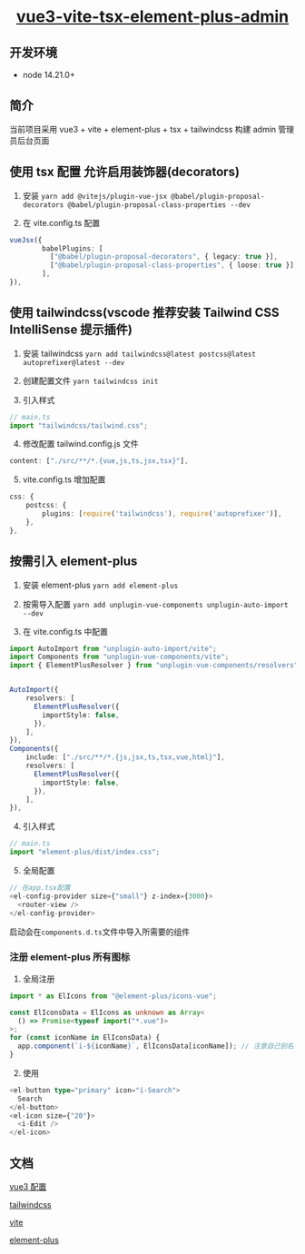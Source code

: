 <p style="text-align: center;">
  <h1 align="center"><a href="javascript:void(0);">vue3-vite-tsx-element-plus-admin</a></h1>
</p>

## 开发环境

- node 14.21.0+

## 简介

当前项目采用 vue3 + vite + element-plus + tsx + tailwindcss 构建 admin 管理员后台页面

## 使用 tsx 配置 允许启用装饰器(decorators)

1. 安装
   `yarn add @vitejs/plugin-vue-jsx @babel/plugin-proposal-decorators @babel/plugin-proposal-class-properties --dev`

2. 在 vite.config.ts 配置

```ts
vueJsx({
        babelPlugins: [
          ["@babel/plugin-proposal-decorators", { legacy: true }],
          ["@babel/plugin-proposal-class-properties", { loose: true }],
        ],
}),
```

## 使用 tailwindcss(vscode 推荐安装 Tailwind CSS IntelliSense 提示插件)

1. 安装 tailwindcss
   `yarn add tailwindcss@latest postcss@latest autoprefixer@latest --dev`

2. 创建配置文件
   `yarn tailwindcss init`

3. 引入样式

```ts
// main.ts
import "tailwindcss/tailwind.css";
```

4. 修改配置 tailwind.config.js 文件

```js
content: ["./src/**/*.{vue,js,ts,jsx,tsx}"],
```

5.  vite.config.ts 增加配置

```ts
css: {
    postcss: {
        plugins: [require('tailwindcss'), require('autoprefixer')],
    },
},
```

## 按需引入 element-plus

1. 安装 element-plus
   `yarn add element-plus`

2. 按需导入配置
   `yarn add unplugin-vue-components unplugin-auto-import --dev`

3. 在 vite.config.ts 中配置

```ts
import AutoImport from "unplugin-auto-import/vite";
import Components from "unplugin-vue-components/vite";
import { ElementPlusResolver } from "unplugin-vue-components/resolvers";


AutoImport({
    resolvers: [
      ElementPlusResolver({
        importStyle: false,
      }),
    ],
}),
Components({
    include: ["./src/**/*.{js,jsx,ts,tsx,vue,html}"],
    resolvers: [
      ElementPlusResolver({
        importStyle: false,
      }),
    ],
}),
```

4. 引入样式

```ts
// main.ts
import "element-plus/dist/index.css";
```

5. 全局配置

```ts
// 在app.tsx配置
<el-config-provider size={"small"} z-index={3000}>
  <router-view />
</el-config-provider>
```

启动会在`components.d.ts`文件中导入所需要的组件

### 注册 element-plus 所有图标

1. 全局注册

```ts
import * as ElIcons from "@element-plus/icons-vue";

const ElIconsData = ElIcons as unknown as Array<
  () => Promise<typeof import("*.vue")>
>;
for (const iconName in ElIconsData) {
  app.component(`i-${iconName}`, ElIconsData[iconName]); // 注意自己别名 i-
}
```

2. 使用

```ts
<el-button type="primary" icon="i-Search">
  Search
</el-button>
<el-icon size={"20"}>
  <i-Edit />
</el-icon>
```

## 文档

[vue3 配置](https://cli.vuejs.org/config/)

[tailwindcss](https://www.tailwindcss.cn/)

[vite](https://cn.vitejs.dev/config/worker-options.html#worker-format)

[element-plus](https://element-plus.gitee.io/zh-CN/)
